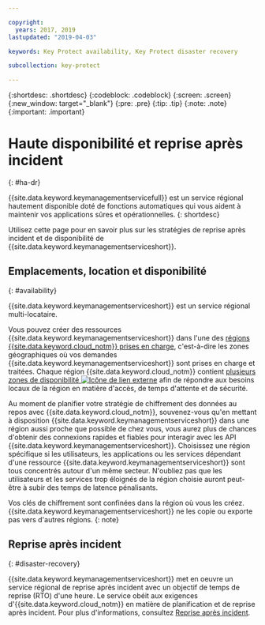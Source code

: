 ```yaml
---

copyright:
  years: 2017, 2019
lastupdated: "2019-04-03"

keywords: Key Protect availability, Key Protect disaster recovery

subcollection: key-protect

---
```


{:shortdesc: .shortdesc}
{:codeblock: .codeblock}
{:screen: .screen}
{:new_window: target="_blank"}
{:pre: .pre}
{:tip: .tip}
{:note: .note}
{:important: .important}

# Haute disponibilité et reprise après incident
{: #ha-dr}

{{site.data.keyword.keymanagementservicefull}} est un service régional hautement disponible doté de fonctions automatiques qui vous aident à maintenir vos applications sûres et opérationnelles.
{: shortdesc}

Utilisez cette page pour en savoir plus sur les stratégies de reprise après incident et de disponibilité de {{site.data.keyword.keymanagementserviceshort}}.

## Emplacements, location et disponibilité
{: #availability}

{{site.data.keyword.keymanagementserviceshort}} est un service régional multi-locataire. 

Vous pouvez créer des ressources {{site.data.keyword.keymanagementserviceshort}} dans l'une des [régions {{site.data.keyword.cloud_notm}} prises en charge](/docs/services/key-protect?topic=key-protect-regions#regions), c'est-à-dire les zones géographiques où vos demandes {{site.data.keyword.keymanagementserviceshort}} sont prises en charge et traitées. Chaque région {{site.data.keyword.cloud_notm}} contient [plusieurs zones de disponibilité ![Icône de lien externe](../../icons/launch-glyph.svg "Icône de lien externe")](https://www.ibm.com/blogs/bluemix/2018/06/expansion-availability-zones-global-regions/) afin de répondre aux besoins locaux de la région en matière d'accès, de temps d'attente et de sécurité.

Au moment de planifier votre stratégie de chiffrement des données au repos avec {{site.data.keyword.cloud_notm}}, souvenez-vous qu'en mettant à disposition {{site.data.keyword.keymanagementserviceshort}} dans une région aussi proche que possible de chez vous, vous aurez plus de chances d'obtenir des connexions rapides et fiables pour interagir avec les API {{site.data.keyword.keymanagementserviceshort}}. Choisissez une région spécifique si les utilisateurs, les applications ou les services dépendant d'une ressource {{site.data.keyword.keymanagementserviceshort}} sont tous concentrés autour d'un même secteur. N'oubliez pas que les utilisateurs et les services trop éloignés de la région choisie auront peut-être à subir des temps de latence pénalisants. 

Vos clés de chiffrement sont confinées dans la région où vous les créez. {{site.data.keyword.keymanagementserviceshort}} ne les copie ou exporte pas vers d'autres régions.
{: note}

## Reprise après incident
{: #disaster-recovery}

{{site.data.keyword.keymanagementserviceshort}} met en oeuvre un service régional de reprise après incident avec un objectif de temps de reprise (RTO) d'une heure. Le service obéit aux exigences d'{{site.data.keyword.cloud_notm}} en matière de planification et de reprise après incident. Pour plus d'informations, consultez [Reprise après incident](/docs/overview?topic=overview-zero-downtime#disaster-recovery).


